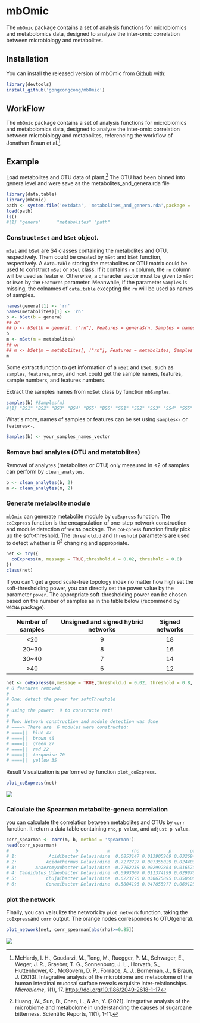 # mbOmic

The `mbOmic` package contains a set of analysis functions for microbiomics and metabolomics data, designed to analyze the inter-omic correlation between microbiology and metabolites.

## Installation

You can install the released version of mbOmic from [Github](https://github.com/gongcongcong/mbOmic.git) with:

``` r
library(devtools)
install_github('gongcongcong/mbOmic')
```

## WorkFlow

The `mbOmic` package contains a set of analysis functions for microbiomics and metabolomics data, designed to analyze the inter-omic correlation between microbiology and metabolites, referencing the workflow of Jonathan Braun et al.[^1].

[^1]: McHardy, I. H., Goudarzi, M., Tong, M., Ruegger, P. M., Schwager, E., Weger, J. R., Graeber, T. G., Sonnenburg, J. L., Horvath, S., Huttenhower, C., McGovern, D. P., Fornace, A. J., Borneman, J., & Braun, J. (2013). Integrative analysis of the microbiome and metabolome of the human intestinal mucosal surface reveals exquisite inter-relationships. *Microbiome*, *1*(1), 17. <https://doi.org/10.1186/2049-2618-1-17>

## Example

Load metabolites and OTU data of plant.[^2] The OTU had been binned into genera level and were save as the metabolites_and_genera.rda file

[^2]: Huang, W., Sun, D., Chen, L., & An, Y. (2021). Integrative analysis of the microbiome and metabolome in understanding the causes of sugarcane bitterness. Scientific Reports, 11(1), 1-11.

``` r
library(data.table)
library(mbOmic)
path <- system.file('extdata', 'metabolites_and_genera.rda',package = 'mbOmic')
load(path)
ls()
#[1] "genera"      "metabolites" "path" 
```

### Construct `mSet` and `bSet` object.

`mSet` and `bSet` are S4 classes containing the metabolites and OTU, respectively. Them could be created by `mSet` and `bSet` function, respectively. A `data.table` storing the metabolites or OTU matrix could be used to construct `mSet` or `bSet` class. If it contains `rn` column, the `rn` column will be used as featur e. Otherwise, a character vector must be given to `mSet` or `bSet` by the `Features` parameter. Meanwhile, if the parameter `Samples` is missing, the colnames of `data.table` excepting the `rn` will be used as names of samples.

``` r
names(genera)[1] <- 'rn'
names(metabolites)[1] <- 'rn'
b <- bSet(b = genera)
## or
## b <- bSet(b = genera[, !"rn"], Features = genera$rn, Samples = names(genera)[-1])
b
m <- mSet(m = metabolites)
## or
## m <- bSet(m = metabolites[, !"rn"], Features = metabolites, Samples = names(metabolites)[-1])
m
```

Some extract function to get information of a `mSet` and `bSet`, such as `samples`, `features`, `nrow`, and `ncol` could get the sample names, features, sample numbers, and features numbers.

Extract the samples names from `mbSet` class by function `mbSamples`.

``` r
samples(b) #Samples(m)
#[1] "BS1" "BS2" "BS3" "BS4" "BS5" "BS6" "SS1" "SS2" "SS3" "SS4" "SS5" "SS6"
```

What's more, names of samples or features can be set using `samples<-` or `features<-`.

``` r
Samples(b) <- your_samples_names_vector
```

### Remove bad analytes (OTU and metatoblites)

Removal of analytes (metabolites or OTU) only measured in \<2 of samples can perform by `clean_analytes`.

``` r
b <- clean_analytes(b, 2) 
m <- clean_analytes(m, 2)
```

### Generate metabolite module

`mbOmic` can generate metabolite module by `coExpress` function. The `coExpress` function is the encapsulation of one-step network construction and module detection of `WGCNA` package. The `coExpress` function firstly pick up the soft-threshold. The `threshold.d` and `threshold` parameters are used to detect whether is $R^2$ changing and appropriate.

``` r
net <- try({
  coExpress(m, message = TRUE,threshold.d = 0.02, threshold = 0.8)
})
class(net)
```

If you can't get a good scale-free topology index no matter how high set the soft-thresholding power, you can directly set the power value by the parameter `power`. The appropriate soft-thresholding power can be chosen based on the number of samples as in the table below (recommend by `WGCNA` package).

| **Number of samples** | **Unsigned and signed hybrid networks** | **Signed networks** |
|:---------------------:|:---------------------------------------:|:-------------------:|
|         \<20          |                    9                    |         18          |
|        20\~30         |                    8                    |         16          |
|        30\~40         |                    7                    |         14          |
|         \>40          |                    6                    |         12          |

``` r
net <- coExpress(m,message = TRUE,threshold.d = 0.02, threshold = 0.8, power = 9)
# 0 features removed:   
# 
# One: detect the power for softThreshold
# 
# using the power:  9 to constructe net!
# 
# Two: Network construction and module detection was done
# ====> There are  6 modules were constructed: 
# ====||  blue 47 
# ====||  brown 46 
# ====||  green 27 
# ====||  red 22 
# ====||  turquoise 70 
# ====||  yellow 35 
```

Result Visualization is performed by function `plot_coExpress`.

``` r
plot_coExpress(net)
```
![](https://raw.githubusercontent.com/gongcongcong/mbOmic/master/inst/doc/cluster_dendrogram.svg)

### Calculate the Spearman metabolite-genera correlation

you can calculate the correlation between metabolites and OTUs by `corr` function. It return a data table containing `rho`, `p value`, and `adjust p value`.

``` r
corr_spearman <- corr(m, b, method = 'spearman')
head(corr_spearman)
#                         b           m        rho           p       padj
# 1:            Acidibacter Delavirdine  0.6853147 0.013905969 0.03269484
# 2:           Acidothermus Delavirdine  0.7272727 0.007355029 0.02440333
# 3:       Anaeromyxobacter Delavirdine -0.7762238 0.002992864 0.01657070
# 4: Candidatus_Udaeobacter Delavirdine -0.6993007 0.011374199 0.02997610
# 5:           Chujaibacter Delavirdine  0.6223776 0.030675895 0.05060669
# 6:           Conexibacter Delavirdine  0.5804196 0.047855977 0.06912530
```

### plot the network

Finally, you can vaisulize the network by `plot_network` function, taking the `coExpress`and `corr` output. The orange nodes correspondes to OTU(genera).

``` r
plot_network(net, corr_spearman[abs(rho)>=0.85])
```
![](https://raw.githubusercontent.com/gongcongcong/mbOmic/master/inst/doc/network.svg)
